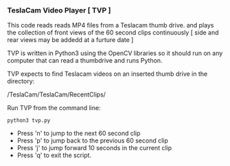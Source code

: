 ### TeslaCam Video Player [ TVP ]

This code reads reads MP4 files from a Teslacam thumb drive. and plays the 
collection of front views of the 60 second clips continuously
[ side and rear views may be addedd at a furture date ]

TVP is written in Python3 using the OpenCV libraries so it should run on any computer 
that can read a thumbdrive and runs Python.

TVP expects to find Teslacam videos on an inserted thumb drive in the directory:

/TeslaCam/TeslaCam/RecentClips/

Run TVP from the command line:

```
python3 tvp.py
```

- Press 'n' to jump to the next 60 second clip
- Press 'p' to jump back to the previous 60 second clip
- Press 'j' to jump forward 10 seconds in the current clip
- Press 'q' to exit the script.
